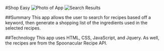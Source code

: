 #Shop Easy
![Photo of App](/readme/with-results.jpg)
![Search Results](/readme/with-results.jpg)

##Summary
This app allows the user to search for recipes based off a keyword, then generate a shopping list of the ingredients used in the selected recipes.

##Technology
This app uses HTML, CSS, JavaScript, and Jquery.  As well, the recipes are from the Spoonacular Recipe API.
